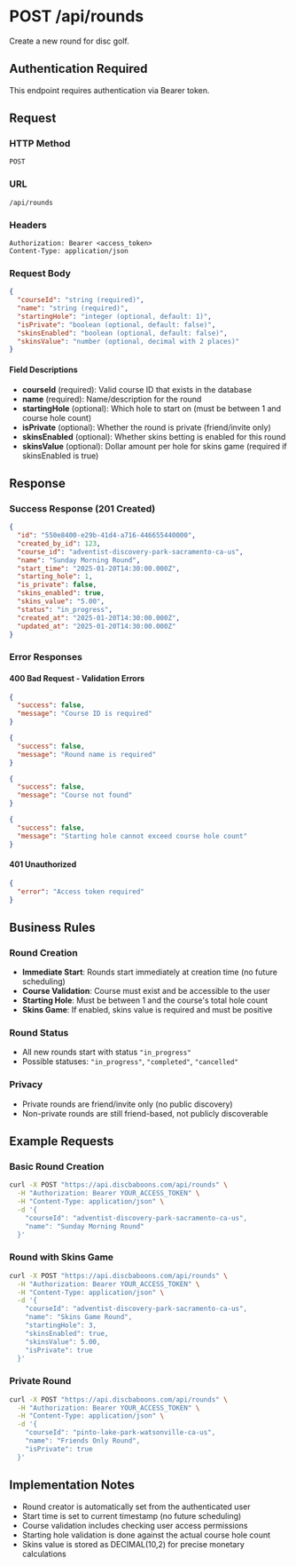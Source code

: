 # POST /api/rounds

Create a new round for disc golf.

## Authentication Required
This endpoint requires authentication via Bearer token.

## Request

### HTTP Method
`POST`

### URL
`/api/rounds`

### Headers
```
Authorization: Bearer <access_token>
Content-Type: application/json
```

### Request Body
```json
{
  "courseId": "string (required)",
  "name": "string (required)",
  "startingHole": "integer (optional, default: 1)",
  "isPrivate": "boolean (optional, default: false)",
  "skinsEnabled": "boolean (optional, default: false)",
  "skinsValue": "number (optional, decimal with 2 places)"
}
```

#### Field Descriptions
- **courseId** (required): Valid course ID that exists in the database
- **name** (required): Name/description for the round
- **startingHole** (optional): Which hole to start on (must be between 1 and course hole count)
- **isPrivate** (optional): Whether the round is private (friend/invite only)
- **skinsEnabled** (optional): Whether skins betting is enabled for this round
- **skinsValue** (optional): Dollar amount per hole for skins game (required if skinsEnabled is true)

## Response

### Success Response (201 Created)
```json
{
  "id": "550e8400-e29b-41d4-a716-446655440000",
  "created_by_id": 123,
  "course_id": "adventist-discovery-park-sacramento-ca-us",
  "name": "Sunday Morning Round",
  "start_time": "2025-01-20T14:30:00.000Z",
  "starting_hole": 1,
  "is_private": false,
  "skins_enabled": true,
  "skins_value": "5.00",
  "status": "in_progress",
  "created_at": "2025-01-20T14:30:00.000Z",
  "updated_at": "2025-01-20T14:30:00.000Z"
}
```

### Error Responses

#### 400 Bad Request - Validation Errors
```json
{
  "success": false,
  "message": "Course ID is required"
}
```

```json
{
  "success": false,
  "message": "Round name is required"
}
```

```json
{
  "success": false,
  "message": "Course not found"
}
```

```json
{
  "success": false,
  "message": "Starting hole cannot exceed course hole count"
}
```

#### 401 Unauthorized
```json
{
  "error": "Access token required"
}
```

## Business Rules

### Round Creation
- **Immediate Start**: Rounds start immediately at creation time (no future scheduling)
- **Course Validation**: Course must exist and be accessible to the user
- **Starting Hole**: Must be between 1 and the course's total hole count
- **Skins Game**: If enabled, skins value is required and must be positive

### Round Status
- All new rounds start with status `"in_progress"`
- Possible statuses: `"in_progress"`, `"completed"`, `"cancelled"`

### Privacy
- Private rounds are friend/invite only (no public discovery)
- Non-private rounds are still friend-based, not publicly discoverable

## Example Requests

### Basic Round Creation
```bash
curl -X POST "https://api.discbaboons.com/api/rounds" \
  -H "Authorization: Bearer YOUR_ACCESS_TOKEN" \
  -H "Content-Type: application/json" \
  -d '{
    "courseId": "adventist-discovery-park-sacramento-ca-us",
    "name": "Sunday Morning Round"
  }'
```

### Round with Skins Game
```bash
curl -X POST "https://api.discbaboons.com/api/rounds" \
  -H "Authorization: Bearer YOUR_ACCESS_TOKEN" \
  -H "Content-Type: application/json" \
  -d '{
    "courseId": "adventist-discovery-park-sacramento-ca-us",
    "name": "Skins Game Round",
    "startingHole": 3,
    "skinsEnabled": true,
    "skinsValue": 5.00,
    "isPrivate": true
  }'
```

### Private Round
```bash
curl -X POST "https://api.discbaboons.com/api/rounds" \
  -H "Authorization: Bearer YOUR_ACCESS_TOKEN" \
  -H "Content-Type: application/json" \
  -d '{
    "courseId": "pinto-lake-park-watsonville-ca-us",
    "name": "Friends Only Round",
    "isPrivate": true
  }'
```

## Implementation Notes

- Round creator is automatically set from the authenticated user
- Start time is set to current timestamp (no future scheduling)
- Course validation includes checking user access permissions
- Starting hole validation is done against the actual course hole count
- Skins value is stored as DECIMAL(10,2) for precise monetary calculations